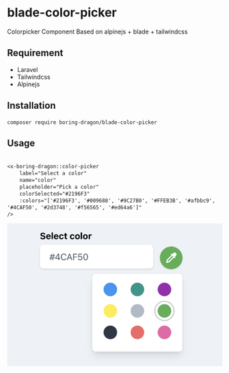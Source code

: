 # blade-color-picker

Colorpicker Component Based on alpinejs + blade + tailwindcss

## Requirement

- Laravel
- Tailwindcss
- Alpinejs

## Installation

```
composer require boring-dragon/blade-color-picker
```

## Usage

```blade

<x-boring-dragon::color-picker
    label="Select a color"
    name="color"
    placeholder="Pick a color"
    colorSelected="#2196F3"
    :colors="['#2196F3', '#009688', '#9C27B0', '#FFEB3B', '#afbbc9', '#4CAF50', '#2d3748', '#f56565', '#ed64a6']"
/>

```

![preview](preview.png)
